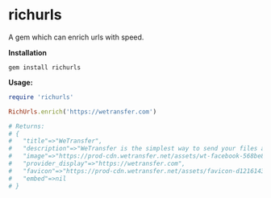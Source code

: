 # richurls
A gem which can enrich urls with speed.

**Installation**

```
gem install richurls
```

**Usage:**

```ruby
require 'richurls'

RichUrls.enrich('https://wetransfer.com')

# Returns:
# {
#   "title"=>"WeTransfer", 
#   "description"=>"WeTransfer is the simplest way to send your files around the world", 
#   "image"=>"https://prod-cdn.wetransfer.net/assets/wt-facebook-568be8def5a86a09cedeb21b8f24cb208e86515a552bd07d856c7d5dfc6a23df.png", 
#   "provider_display"=>"https://wetransfer.com", 
#   "favicon"=>"https://prod-cdn.wetransfer.net/assets/favicon-d12161435ace47c6883360e08466508593325f134c1852b1d0e6e75d5f76adda.ico", 
#   "embed"=>nil
# }
```

